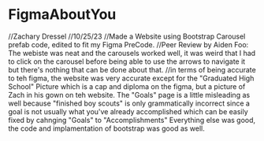 # FigmaAboutYou
//Zachary Dressel
//10/25/23
//Made a Website using Bootstrap Carousel prefab code, edited to fit my Figma PreCode.
//Peer Review by Aiden Foo: The webiste was neat and the carousels worked well, it was weird that I had to click on the carousel before being able to use the arrows to navigate it but there's nothing that can be done about that.
//in terms of being accurate to teh figma, the website was very accurate except for the "Graduated High School" Picture which is a cap and diploma on the figma, but a picture of Zach in his gown on teh website. The "Goals" page is a little misleading as well
because "finished boy scouts" is only grammatically incorrect since a goal is not usually what you've already accomplished which can be easily fixed by cahnging "Goals" to "Accomplishments"
Everything else was good, the code and implamentation of bootstrap was good as well.
